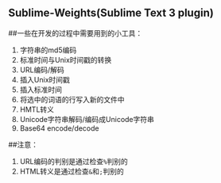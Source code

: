 Sublime-Weights(Sublime Text 3 plugin)
---

##一些在开发的过程中需要用到的小工具：

1. 字符串的md5编码
2. 标准时间与Unix时间戳的转换
3. URL编码/解码
4. 插入Unix时间戳
5. 插入标准时间
6. 将选中的词语的行写入新的文件中
7. HMTL转义
8. Unicode字符串解码/编码成Unicode字符串
9. Base64 encode/decode

##注意：
1. URL编码的判别是通过检查`%`判别的
2. HTML转义是通过检查`&`和`;`判别的
